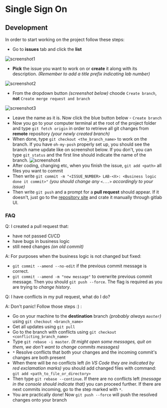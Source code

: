 # Single Sign On

## Development

In order to start working on the project follow these steps:

- Go to **issues** tab and click the **list**

![screenshot1](https://i.imgur.com/C1i9G01.png)

- **Pick** the issue you want to work on or **create** it along with its description. *(Remember to add a title prefix indicating lab number)*

![screenshot2](https://i.imgur.com/uIjsaQD.png)

- From the dropdown button *(screenshot below)* choode `Create branch`, **not** `Create merge request and branch`

![screenshot3](https://i.imgur.com/qHKMuc5.png)

- Leave the name as it is. Now click the blue button below - `Create branch`
- Now you go to your computer terminal at the root of the project folder and type `git fetch origin` in order to retrieve all git changes from **remote** repository *(your newly created branch)*
- When done, type `git checkout <the_branch_name>` to work on the branch. If you have `oh-my-posh` properly set up, you should see the branch name update like on screenshot below. If you don't, you can type `git status` and the first line should indicate the name of the branch.
![screenshot4](https://i.imgur.com/XpmOrXO.png)
- After coding, changing etc, when you finish the issue, `git add <path>` all files you want to commit
- Then write `git commit -m "<ISSUE_NUMBER> LAB-<X>: <Business logic done it commit>"` *(you should change any `<...>` accordingly to your issue)*
- Then write `git push` and a prompt for a **pull request** should appear. If it doesn't, just go to the [repository site](https://git.pg.edu.pl/p1304534/single_sign_on) and crate it manually through gitlab UI.

### FAQ

Q: I created a pull request that:
- have not passed CI/CD
- have bugs in business logic
- still need changes *(on old commit)*

A: For purposes when the business logic is not changed but fixed:
- `git commit --amend --no-edit` if the previous commit message is correct.
- `git commit --amend -m "new message"` to overwrite previous commit message.
Then you should `git push --force`. The flag is required as you are trying to *change history*.

Q: I have conflicts in my pull request, what do I do?

A: Don't panic! Follow those steps :) :
- Go on your machine to the **destination** branch *(probably always `master`)* using `git checkout <branch_name>`
- Get all updates using `git pull`
- Go to the branch with conflicts using `git checkout <conflicting_branch_name>`
- Type `git rebase -i master`. *(It might open some messages, quit on them, we don't want to change commits messages)*
- `*` Resolve conflicts that both your changes and the incoming commit's changes are both present
- When there will be no conflicts left *(in VS Code they are indicated by red exclamation marks)* you should add changed files with command: `git add <path_to_file_or_directory>` 
- Then type `git rebase --continue`. If there are no conflicts left *(message in the console should indicate that)* you can proceed further. If there are next commits incoming, go to the step marked with `*`.
- You are practically done! Now `git push --force` will push the resolved changes onto your branch

